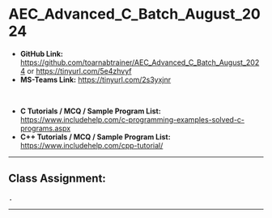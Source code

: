 # AEC_Advanced_C_Batch_August_2024

* **GitHub Link:** https://github.com/toarnabtrainer/AEC_Advanced_C_Batch_August_2024 or https://tinyurl.com/5e4zhvyf
* **MS-Teams Link:** https://tinyurl.com/2s3yxjnr

<br>

* **C Tutorials / MCQ / Sample Program List:** https://www.includehelp.com/c-programming-examples-solved-c-programs.aspx
* **C++ Tutorials / MCQ / Sample Program List:** https://www.includehelp.com/cpp-tutorial/

<hr>

## Class Assignment:

<pre>
.
</pre>

<hr>
